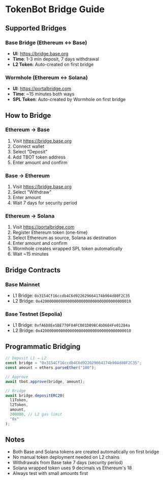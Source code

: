 # TokenBot Bridge Guide

## Supported Bridges

### Base Bridge (Ethereum ↔ Base)
- **UI**: https://bridge.base.org
- **Time**: 1-3 min deposit, 7 days withdrawal
- **L2 Token**: Auto-created on first bridge

### Wormhole (Ethereum ↔ Solana)
- **UI**: https://portalbridge.com
- **Time**: ~15 minutes both ways
- **SPL Token**: Auto-created by Wormhole on first bridge

## How to Bridge

### Ethereum → Base

1. Visit https://bridge.base.org
2. Connect wallet
3. Select "Deposit"
4. Add TBOT token address
5. Enter amount and confirm

### Base → Ethereum

1. Visit https://bridge.base.org
2. Select "Withdraw"
3. Enter amount
4. Wait 7 days for security period

### Ethereum → Solana

1. Visit https://portalbridge.com
2. Register Ethereum token (one-time)
3. Select Ethereum as source, Solana as destination
4. Enter amount and confirm
5. Wormhole creates wrapped SPL token automatically
6. Wait ~15 minutes

## Bridge Contracts

### Base Mainnet
- L1 Bridge: `0x3154Cf16ccdb4C6d922629664174b904d80F2C35`
- L2 Bridge: `0x4200000000000000000000000000000000000010`

### Base Testnet (Sepolia)
- L1 Bridge: `0xfA6D8Ee5BE770F84FC001D098C4bD604Fe01284a`
- L2 Bridge: `0x4200000000000000000000000000000000000010`

## Programmatic Bridging

```javascript
// Deposit L1 → L2
const bridge = "0x3154Cf16ccdb4C6d922629664174b904d80F2C35";
const amount = ethers.parseEther("100");

// Approve
await tbot.approve(bridge, amount);

// Bridge
await bridge.depositERC20(
  l1Token,
  l2Token,
  amount,
  200000, // L2 gas limit
  "0x"
);
```

## Notes

- Both Base and Solana tokens are created automatically on first bridge
- No manual token deployment needed on L2 chains
- Withdrawals from Base take 7 days (security period)
- Solana wrapped token uses 9 decimals vs Ethereum's 18
- Always test with small amounts first